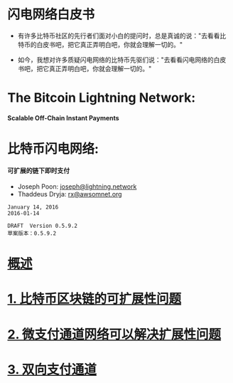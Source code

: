 # 闪电网络白皮书

* 有许多比特币社区的先行者们面对小白的提问时，总是真诚的说："去看看比特币的白皮书吧，把它真正弄明白吧，你就会理解一切的。"

* 如今，我想对许多质疑闪电网络的比特币先驱们说："去看看闪电网络的白皮书吧，把它真正弄明白吧，你就会理解一切的。"


# The Bitcoin Lightning Network:
#### Scalable Off-Chain Instant Payments

# 比特币闪电网络:
#### 可扩展的链下即时支付


* Joseph Poon: joseph@lightning.network
* Thaddeus Dryja: rx@awsomnet.org


```
January 14, 2016
2016-01-14

DRAFT  Version 0.5.9.2
草案版本：0.5.9.2
```


# [概述](docs/abstract.md)

# [1. 比特币区块链的可扩展性问题](docs/chapter1.md)

# [2. 微支付通道网络可以解决扩展性问题](docs/chapter2.md)

# [3. 双向支付通道](docs/chapter3.md)
